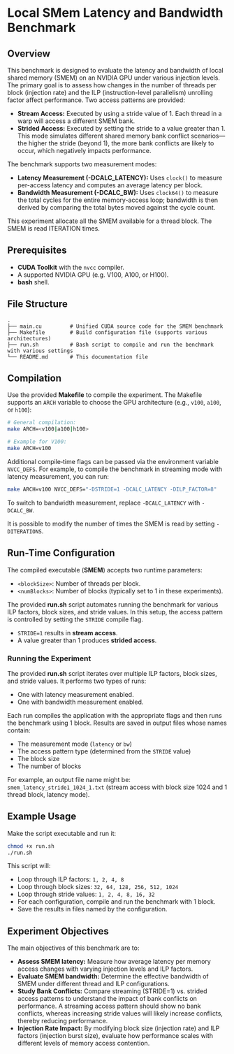 # Local SMem Latency and Bandwidth Benchmark

## Overview

This benchmark is designed to evaluate the latency and bandwidth of local shared memory (SMEM) on an NVIDIA GPU under various injection levels. The primary goal is to assess how changes in the number of threads per block (injection rate) and the ILP (instruction-level parallelism) unrolling factor affect performance. Two access patterns are provided:

- **Stream Access:** Executed by using a stride value of 1. Each thread in a warp will access a different SMEM bank.
- **Strided Access:** Executed by setting the stride to a value greater than 1. This mode simulates different shared memory bank conflict scenarios—the higher the stride (beyond 1), the more bank conflicts are likely to occur, which negatively impacts performance.

The benchmark supports two measurement modes:

- **Latency Measurement (-DCALC_LATENCY):** Uses `clock()` to measure per-access latency and computes an average latency per block.
- **Bandwidth Measurement (-DCALC_BW):** Uses `clock64()` to measure the total cycles for the entire memory-access loop; bandwidth is then derived by comparing the total bytes moved against the cycle count.

This experiment allocate all the SMEM available for a thread block. The SMEM is read ITERATION times.

## Prerequisites

- **CUDA Toolkit** with the `nvcc` compiler.
- A supported NVIDIA GPU (e.g. V100, A100, or H100).
- **bash** shell.

## File Structure

```
.
├── main.cu         # Unified CUDA source code for the SMEM benchmark
├── Makefile        # Build configuration file (supports various architectures)
├── run.sh          # Bash script to compile and run the benchmark with various settings
└── README.md       # This documentation file
```

## Compilation

Use the provided **Makefile** to compile the experiment. The Makefile supports an `ARCH` variable to choose the GPU architecture (e.g., `v100`, `a100`, or `h100`):

```bash
# General compilation:
make ARCH=<v100|a100|h100>

# Example for V100:
make ARCH=v100
```

Additional compile‑time flags can be passed via the environment variable `NVCC_DEFS`. For example, to compile the benchmark in streaming mode with latency measurement, you can run:
```bash
make ARCH=v100 NVCC_DEFS="-DSTRIDE=1 -DCALC_LATENCY -DILP_FACTOR=8"
```
To switch to bandwidth measurement, replace `-DCALC_LATENCY` with `-DCALC_BW`.

It is possible to modify the number of times the SMEM is read by setting `-DITERATIONS`.

## Run-Time Configuration

The compiled executable (**SMEM**) accepts two runtime parameters:
- `<blockSize>`: Number of threads per block.
- `<numBlocks>`: Number of blocks (typically set to 1 in these experiments).

The provided **run.sh** script automates running the benchmark for various ILP factors, block sizes, and stride values. In this setup, the access pattern is controlled by setting the `STRIDE` compile flag.  
- `STRIDE=1` results in **stream access**.
- A value greater than 1 produces **strided access**.

### Running the Experiment

The provided **run.sh** script iterates over multiple ILP factors, block sizes, and stride values. It performs two types of runs:
- One with latency measurement enabled.
- One with bandwidth measurement enabled.

Each run compiles the application with the appropriate flags and then runs the benchmark using 1 block. Results are saved in output files whose names contain:
- The measurement mode (`latency` or `bw`)
- The access pattern type (determined from the `STRIDE` value)
- The block size  
- The number of blocks

For example, an output file name might be:  
`smem_latency_stride1_1024_1.txt` (stream access with block size 1024 and 1 thread block, latency mode).

## Example Usage

Make the script executable and run it:
```bash
chmod +x run.sh
./run.sh
```
This script will:
- Loop through ILP factors: `1, 2, 4, 8`
- Loop through block sizes: `32, 64, 128, 256, 512, 1024`
- Loop through stride values: `1, 2, 4, 8, 16, 32`
- For each configuration, compile and run the benchmark with 1 block.
- Save the results in files named by the configuration.

## Experiment Objectives

The main objectives of this benchmark are to:
- **Assess SMEM latency:** Measure how average latency per memory access changes with varying injection levels and ILP factors.
- **Evaluate SMEM bandwidth:** Determine the effective bandwidth of SMEM under different thread and ILP configurations.
- **Study Bank Conflicts:** Compare streaming (STRIDE=1) vs. strided access patterns to understand the impact of bank conflicts on performance. A streaming access pattern should show no bank conflicts, whereas increasing stride values will likely increase conflicts, thereby reducing performance.
- **Injection Rate Impact:** By modifying block size (injection rate) and ILP factors (injection burst size), evaluate how performance scales with different levels of memory access contention.
